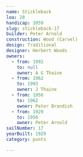 ```yaml
---
name: Stickleback
loa: 20
handicap: 1059
slug: stickleback-17
builder: Peter Arnold
construction: Wood (Carvel)
design: Traditional
designer: Herbert Woods
owners:
  - from: 1992
    to: null
    owner: A G Thaine
  - from: 1962
    to: 1993
    owner: J Thaine
  - from: 1956
    to: 1962
    owner: Peter Brandish
  - from: 1929
    to: 1956
    owner: Peter Arnold
sailNumber: 17
yearBuilt: 1929
category: punts

---
```

